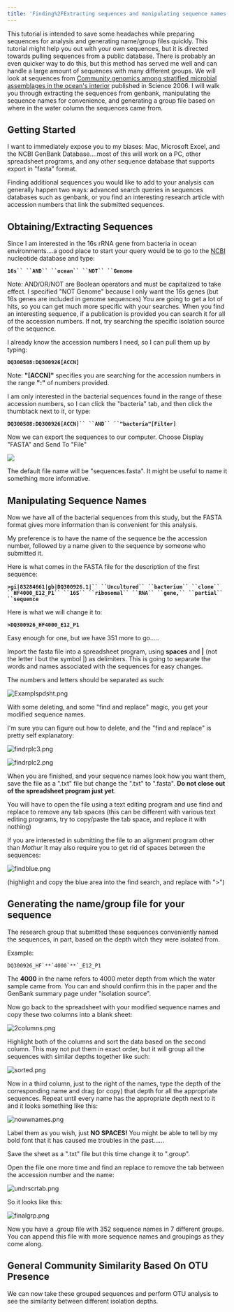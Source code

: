 ```yaml
---
title: 'Finding%2FExtracting sequences and manipulating sequence names for analysis'
---
```

This tutorial is intended to save some headaches while preparing
sequences for analysis and generating name/group files quickly. This
tutorial might help you out with your own sequences, but it is directed
towards pulling sequences from a public database. There is probably an
even quicker way to do this, but this method has served me well and can
handle a large amount of sequences with many different groups. We will
look at sequences from [Community genomics among stratified microbial
assemblages in the ocean\'s
interior](https://www.ncbi.nlm.nih.gov/pubmed/16439655) published in
Science 2006. I will walk you through extracting the sequences from
genbank, manipulating the sequence names for convenience, and generating
a group file based on where in the water column the sequences came from.

## Getting Started

I want to immediately expose you to my biases: Mac, Microsoft Excel, and
the NCBI GenBank Database\....most of this will work on a PC, other
spreadsheet programs, and any other sequence database that supports
export in \"fasta\" format.

Finding additional sequences you would like to add to your analysis can
generally happen two ways: advanced search queries in sequences
databases such as genbank, or you find an interesting research article
with accession numbers that link the submitted sequences.

## Obtaining/Extracting Sequences

Since I am interested in the 16s rRNA gene from bacteria in ocean
environments\....a good place to start your query would be to go to the
[NCBI](https://www.ncbi.nlm.nih.gov/) nucleotide database and type:

**`16s`` ``AND`` ``ocean`` ``NOT`` ``Genome`**

Note: AND/OR/NOT are Boolean operators and must be capitalized to take
effect. I specified \"NOT Genome\" because I only want the 16s genes
(but 16s genes are included in genome sequences) You are going to get a
lot of hits, so you can get much more specific with your searches. When
you find an interesting sequence, if a publication is provided you can
search it for all of the accession numbers. If not, try searching the
specific isolation source of the sequence.

I already know the accession numbers I need, so I can pull them up by
typing:

**`DQ300508:DQ300926[ACCN]`**

Note: **\"\[ACCN\]\"** specifies you are searching for the accession
numbers in the range **\":\"** of numbers provided.

I am only interested in the bacterial sequences found in the range of
these accession numbers, so I can click the \"bacteria\" tab, and then
click the thumbtack next to it, or type:

**`DQ300508:DQ300926[ACCN]`` ``AND`` ``"bacteria"[Filter]`**

Now we can export the sequences to our computer. Choose Display
\"FASTA\" and Send To \"File\"

![](https://mothur.s3.us-east-2.amazonaws.com/wiki/ncbipic.png)

The default file name will be \"sequences.fasta\". It might be useful to
name it something more informative.

## Manipulating Sequence Names

Now we have all of the bacterial sequences from this study, but the
FASTA format gives more information than is convenient for this
analysis.

My preference is to have the name of the sequence be the accession
number, followed by a name given to the sequence by someone who
submitted it.

Here is what comes in the FASTA file for the description of the first
sequence:

**`>gi|83284661|gb|DQ300926.1|`` ``Uncultured`` ``bacterium`` ``clone`` ``HF4000_E12_P1`` ``16S`` ``ribosomal`` ``RNA`` ``gene,`` ``partial`` ``sequence`**

Here is what we will change it to:

**`>DQ300926_HF4000_E12_P1`**

Easy enough for one, but we have 351 more to go\.....

Import the fasta file into a spreadsheet program, using **spaces** and
**\|** (not the letter I but the symbol \|) as delimiters. This is going
to separate the words and names associated with the sequences for easy
changes.

The numbers and letters should be separated as such:

![`Examplspdsht.png`](https://mothur.s3.us-east-2.amazonaws.com/wiki/examplspdsht.png)

With some deleting, and some \"find and replace\" magic, you get your
modified sequence names.

I\'m sure you can figure out how to delete, and the \"find and replace\"
is pretty self explanatory:

![`findrplc3.png`](https://mothur.s3.us-east-2.amazonaws.com/wiki/findrplc3.png)

![`findrplc2.png`](https://mothur.s3.us-east-2.amazonaws.com/wiki/findrplc2.png)

When you are finished, and your sequence names look how you want them,
save the file as a \".txt\" file but change the \".txt\" to \".fasta\".
**Do not close out of the spreadsheet program just yet**.

You will have to open the file using a text editing program and use find
and replace to remove any tab spaces (this can be different with various
text editing programs, try to copy/paste the tab space, and replace it
with nothing)

If you are interested in submitting the file to an alignment program
other than *Mothur* It may also require you to get rid of spaces between
the sequences:

![`findblue.png`](https://mothur.s3.us-east-2.amazonaws.com/wiki/findblue.png)

(highlight and copy the blue area into the find search, and replace with
\"\>\")

## Generating the name/group file for your sequence

The research group that submitted these sequences conveniently named the
sequences, in part, based on the depth witch they were isolated from.

Example:

    DQ300926_HF`**`4000`**`_E12_P1

The **4000** in the name refers to 4000 meter depth from which the water
sample came from. You can and should confirm this in the paper and the
GenBank summary page under \"isolation source\".

Now go back to the spreadsheet with your modified sequence names and
copy these two columns into a blank sheet:

![`2columns.png`](https://mothur.s3.us-east-2.amazonaws.com/wiki/2columns.png)

Highlight both of the columns and sort the data based on the second
column. This may not put them in exact order, but it will group all the
sequences with similar depths together like such:

![`sorted.png`](https://mothur.s3.us-east-2.amazonaws.com/wiki/sorted.png)

Now in a third column, just to the right of the names, type the depth of
the corresponding name and drag (or copy) that depth for all the
appropriate sequences. Repeat until every name has the appropriate depth
next to it and it looks something like this:

![`nowwnames.png`](https://mothur.s3.us-east-2.amazonaws.com/wiki/nowwnames.png)

Label them as you wish, just **NO SPACES!** You might be able to tell by
my bold font that it has caused me troubles in the past\...\...

Save the sheet as a \".txt\" file but this time change it to \".group\".

Open the file one more time and find an replace to remove the tab
between the accession number and the name:

![`undrscrtab.png`](https://mothur.s3.us-east-2.amazonaws.com/wiki/undrscrtab.png)

So it looks like this:

![`finalgrp.png`](https://mothur.s3.us-east-2.amazonaws.com/wiki/finalgrp.png)

Now you have a .group file with 352 sequence names in 7 different
groups. You can append this file with more sequence names and groupings
as they come along.

## General Community Similarity Based On OTU Presence

We can now take these grouped sequences and perform OTU analysis to see
the similarity between different isolation depths.
